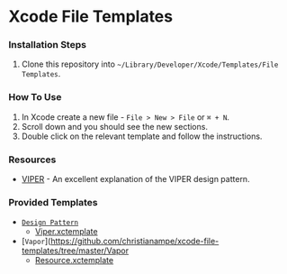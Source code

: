 # Xcode File Templates

### Installation Steps

1. Clone this repository into `~/Library/Developer/Xcode/Templates/File Templates`.

### How To Use
1. In Xcode create a new file - `File > New > File` or `⌘ + N`.
2. Scroll down and you should see the new sections.
3. Double click on the relevant template and follow the instructions.

### Resources
* [VIPER](https://medium.com/@smalam119/viper-design-pattern-for-ios-application-development-7a9703902af6) - An excellent explanation of the VIPER design pattern.

### Provided Templates
* [`Design Pattern`](https://github.com/christianampe/xcode-file-templates/tree/master/Design%20Pattern)
    * [Viper.xctemplate](https://github.com/christianampe/xcode-file-templates/tree/master/Design%20Pattern/Viper.xctemplate)
* [`Vapor`](https://github.com/christianampe/xcode-file-templates/tree/master/Vapor
    * [Resource.xctemplate](https://github.com/christianampe/xcode-file-templates/tree/master/Vapor/Resource.xctemplate)
